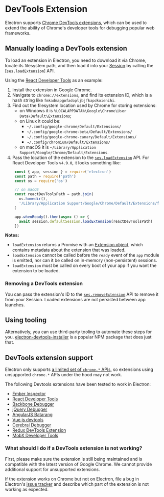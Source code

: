 # DevTools Extension

Electron supports [Chrome DevTools extensions][devtools-extension], which can
be used to extend the ability of Chrome's developer tools for debugging
popular web frameworks.

## Manually loading a DevTools extension

To load an extension in Electron, you need to download it via Chrome,
locate its filesystem path, and then load it into your [Session][session] by calling the
[`ses.loadExtension`] API.

Using the [React Developer Tools][react-devtools] as an example:

1. Install the extension in Google Chrome.
1. Navigate to `chrome://extensions`, and find its extension ID, which is a hash
   string like `fmkadmapgofadopljbjfkapdkoienihi`.
1. Find out the filesystem location used by Chrome for storing extensions:
   * on Windows it is `%LOCALAPPDATA%\Google\Chrome\User Data\Default\Extensions`;
   * on Linux it could be:
     * `~/.config/google-chrome/Default/Extensions/`
     * `~/.config/google-chrome-beta/Default/Extensions/`
     * `~/.config/google-chrome-canary/Default/Extensions/`
     * `~/.config/chromium/Default/Extensions/`
   * on macOS it is `~/Library/Application Support/Google/Chrome/Default/Extensions`.
1. Pass the location of the extension to the [`ses.loadExtension`][load-extension]
   API. For React Developer Tools `v4.9.0`, it looks something like:
   ```javascript
    const { app, session } = require('electron')
    const path = require('path')
    const os = require('os')

    // on macOS
    const reactDevToolsPath = path.join(
      os.homedir(),
      '/Library/Application Support/Google/Chrome/Default/Extensions/fmkadmapgofadopljbjfkapdkoienihi/4.9.0_0'
    )

    app.whenReady().then(async () => {
      await session.defaultSession.loadExtension(reactDevToolsPath)
    })
   ```

**Notes:**

* `loadExtension` returns a Promise with an [Extension object][extension-structure],
which contains metadata about the extension that was loaded.
* `loadExtension` cannot be called before the `ready` event of the `app` module
is emitted, nor can it be called on in-memory (non-persistent) sessions.
* `loadExtension` must be called on every boot of your app if you want the
extension to be loaded.

### Removing a DevTools extension

You can pass the extension's ID to the [`ses.removeExtension`][remove-extension] API to
remove it from your Session. Loaded extensions are not persisted between
app launches.

## Using tooling

Alternatively, you can use third-party tooling to automate these steps for you.
[electron-devtools-installer][electron-devtools-installer] is a popular NPM package
that does just that.

## DevTools extension support

Electron only supports
[a limited set of `chrome.*` APIs][supported-extension-apis],
so extensions using unsupported `chrome.*` APIs under the hood may not work.

The following Devtools extensions have been tested to work in Electron:

* [Ember Inspector](https://chrome.google.com/webstore/detail/ember-inspector/bmdblncegkenkacieihfhpjfppoconhi)
* [React Developer Tools](https://chrome.google.com/webstore/detail/react-developer-tools/fmkadmapgofadopljbjfkapdkoienihi)
* [Backbone Debugger](https://chrome.google.com/webstore/detail/backbone-debugger/bhljhndlimiafopmmhjlgfpnnchjjbhd)
* [jQuery Debugger](https://chrome.google.com/webstore/detail/jquery-debugger/dbhhnnnpaeobfddmlalhnehgclcmjimi)
* [AngularJS Batarang](https://chrome.google.com/webstore/detail/angularjs-batarang/ighdmehidhipcmcojjgiloacoafjmpfk)
* [Vue.js devtools](https://chrome.google.com/webstore/detail/vuejs-devtools/nhdogjmejiglipccpnnnanhbledajbpd)
* [Cerebral Debugger](https://cerebraljs.com/docs/introduction/devtools.html)
* [Redux DevTools Extension](https://chrome.google.com/webstore/detail/redux-devtools/lmhkpmbekcpmknklioeibfkpmmfibljd)
* [MobX Developer Tools](https://chrome.google.com/webstore/detail/mobx-developer-tools/pfgnfdagidkfgccljigdamigbcnndkod)

### What should I do if a DevTools extension is not working?

First, please make sure the extension is still being maintained and is compatible
with the latest version of Google Chrome. We cannot provide additional support for
unsupported extensions.

If the extension works on Chrome but not on Electron, file a bug in Electron's
[issue tracker][issue-tracker] and describe which part
of the extension is not working as expected.

[devtools-extension]: https://developer.chrome.com/extensions/devtools
[session]: ../api/session.md
[react-devtools]: https://chrome.google.com/webstore/detail/react-developer-tools/fmkadmapgofadopljbjfkapdkoienihi
[load-extension]: ../api/session.md#sesloadextensionpath
[extension-structure]: ../api/structures/extension.md
[remove-extension]: ../api/session.md#sesremoveextensionextensionid
[electron-devtools-installer]: https://github.com/MarshallOfSound/electron-devtools-installer
[supported-extension-apis]: ../api/extensions.md
[issue-tracker]: https://github.com/electron/electron/issues
